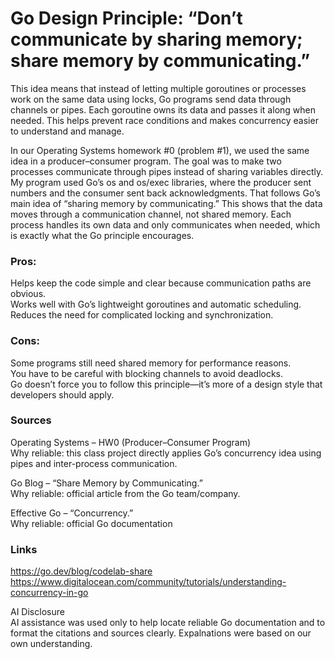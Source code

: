 # Go Design Principle: “Don’t communicate by sharing memory; share memory by communicating.”   

This idea means that instead of letting multiple goroutines or processes work on the same data using locks,
Go programs send data through channels or pipes. Each goroutine owns its data and passes it along when needed. This helps prevent race conditions and makes concurrency easier to understand and manage.  

In our Operating Systems homework #0 (problem #1), we used the same idea in a producer–consumer program. 
The goal was to make two processes communicate through pipes instead of sharing variables directly. My program used Go’s os and os/exec libraries, where the producer sent numbers and the consumer sent back acknowledgments. That follows Go’s main idea of “sharing memory by communicating.” 
This shows that the data moves through a communication channel, not shared memory. Each process handles its own data and only communicates when needed, which is exactly what the Go principle encourages.

### Pros:     

Helps keep the code simple and clear because communication paths are obvious.   
Works well with Go’s lightweight goroutines and automatic scheduling.    
Reduces the need for complicated locking and synchronization.  

### Cons:

Some programs still need shared memory for performance reasons.     
You have to be careful with blocking channels to avoid deadlocks.     
Go doesn’t force you to follow this principle—it’s more of a design style that developers should apply.    

### Sources  

Operating Systems – HW0 (Producer–Consumer Program)  
Why reliable: this class project directly applies Go’s concurrency idea using pipes and inter-process communication.    

Go Blog – “Share Memory by Communicating.”  
Why reliable: official article from the Go team/company.

Effective Go – “Concurrency.”  
Why reliable: official Go documentation

### Links  

https://go.dev/blog/codelab-share   
https://www.digitalocean.com/community/tutorials/understanding-concurrency-in-go
       
AI Disclosure  
AI assistance was used only to help locate reliable Go documentation and to format the citations and sources clearly. Expalnations were based on our own understanding.
